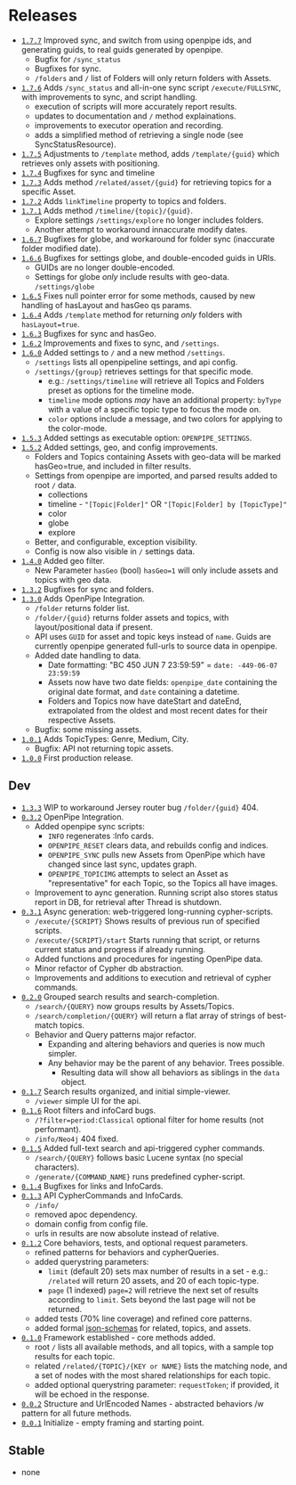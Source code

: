 # Releases
* [`1.7.7`](bsuapi-1.7.7s.jar) Improved sync, and switch from using openpipe ids, and generating guids, to real guids generated by openpipe.
   * Bugfix for `/sync_status`
   * Bugfixes for sync.
   * `/folders` and `/` list of Folders will only return folders with Assets.
* [`1.7.6`](bsuapi-1.7.6s.jar) Adds `/sync_status` and all-in-one sync script `/execute/FULLSYNC`, with improvements to sync, and script handling.
   * execution of scripts will more accurately report results.
   * updates to documentation and `/` method explainations.
   * improvements to executor operation and recording.
   * adds a simplified method of retrieving a single node (see SyncStatusResource).
* [`1.7.5`](bsuapi-1.7.5s.jar) Adjustments to `/template` method, adds `/template/{guid}` which retrieves only assets with positioning.
* [`1.7.4`](bsuapi-1.7.4.jar) Bugfixes for sync and timeline
* [`1.7.3`](bsuapi-1.7.3.jar) Adds method `/related/asset/{guid}` for retrieving topics for a specific Asset.
* [`1.7.2`](bsuapi-1.7.2.jar) Adds `linkTimeline` property to topics and folders.
* [`1.7.1`](bsuapi-1.7.1.jar) Adds method `/timeline/{topic}/{guid}`.
   * Explore settings `/settings/explore` no longer includes folders.
   * Another attempt to workaround innaccurate modify dates.
* [`1.6.7`](bsuapi-1.6.7.jar) Bugfixes for globe, and workaround for folder sync (inaccurate folder modified date).
* [`1.6.6`](bsuapi-1.6.6.jar) Bugfixes for settings globe, and double-encoded guids in URIs.
   * GUIDs are no longer double-encoded.
   * Settings for globe *only* include results with geo-data. `/settings/globe`
* [`1.6.5`](bsuapi-1.6.5.jar) Fixes null pointer error for some methods, caused by new handling of hasLayout and hasGeo qs params.
* [`1.6.4`](bsuapi-1.6.4.jar) Adds `/template` method for returning *only* folders with `hasLayout=true`.
* [`1.6.3`](bsuapi-1.6.3.jar) Bugfixes for sync and hasGeo.
* [`1.6.2`](bsuapi-1.6.2.jar) Improvements and fixes to sync, and `/settings`.
* [`1.6.0`](bsuapi-1.6.0.jar) Added settings to `/` and a new method `/settings`.
   * `/settings` lists all openpipeline settings, and api config.
   * `/settings/{group}` retrieves settings for that specific mode.
      * e.g.: `/settings/timeline` will retrieve all Topics and Folders preset as options for the timeline mode. 
      * `timeline` mode options *may* have an additional property: `byType` with a value of a specific topic type to focus the mode on.
      * `color` options include a message, and two colors for applying to the color-mode. 
* [`1.5.3`](bsuapi-1.5.3.jar) Added settings as executable option: `OPENPIPE_SETTINGS`.
* [`1.5.2`](bsuapi-1.5.2.jar) Added settings, geo, and config improvements.
   * Folders and Topics containing Assets with geo-data will be marked hasGeo=true, and included in filter results.
   * Settings from openpipe are imported, and parsed results added to root `/` data.
      * collections
      * timeline - `"[Topic|Folder]"` OR `"[Topic|Folder] by [TopicType]"`
      * color
      * globe
      * explore
   * Better, and configurable, exception visibility.
   * Config is now also visible in `/` settings data.
* [`1.4.0`](bsuapi-1.4.0.jar) Added geo filter. 
   * New Parameter `hasGeo` (bool) `hasGeo=1` will only include assets and topics with geo data.
* [`1.3.2`](bsuapi-1.3.2.jar) Bugfixes for sync and folders.
* [`1.3.0`](bsuapi-1.3.0.jar) Adds OpenPipe Integration.
   * `/folder` returns folder list.
   * `/folder/{guid}` returns folder assets and topics, with layout/positional data if present.
   * API uses `GUID` for asset and topic keys instead of `name`. Guids are currently openpipe generated full-urls to source data in openpipe.
   * Added date handling to data.
      * Date formatting: "BC 450 JUN 7 23:59:59" = `date: -449-06-07 23:59:59` 
      * Assets now have two date fields: `openpipe_date` containing the original date format, and `date` containing a datetime.
      * Folders and Topics now have dateStart and dateEnd, extrapolated from the oldest and most recent dates for their respective Assets.
   * Bugfix: some missing assets.
* [`1.0.1`](bsuapi-1.0.1.jar) Adds TopicTypes: Genre, Medium, City.
   * Bugfix: API not returning topic assets.
* [`1.0.0`](bsuapi-1.0.0.jar) First production release.

## Dev
* [`1.3.3`](bsuapi-1.3.3.jar) WIP to workaround Jersey router bug `/folder/{guid}` 404.
* [`0.3.2`](bsuapi-0.3.2.jar) OpenPipe Integration.
   * Added openpipe sync scripts:
      * `INFO` regenerates :Info cards.
      * `OPENPIPE_RESET` clears data, and rebuilds config and indices.
      * `OPENPIPE_SYNC` pulls new Assets from OpenPipe which have changed since last sync, updates graph.
      * `OPENPIPE_TOPICIMG` attempts to select an Asset as "representative" for each Topic, so the Topics all have images.
   * Improvement to aync generation. Running script also stores status report in DB, for retrieval after Thread is shutdown. 
* [`0.3.1`](bsuapi-0.3.1.jar) Async generation: web-triggered long-running cypher-scripts.
   * `/execute/{SCRIPT}` Shows results of previous run of specified scripts.
   * `/execute/{SCRIPT}/start` Starts running that script, or returns current status and progress if already running.
   * Added functions and procedures for ingesting OpenPipe data.
   * Minor refactor of Cypher db abstraction.
   * Improvements and additions to execution and retrieval of cypher commands.  
* [`0.2.0`](bsuapi-0.2.0.jar) Grouped search results and search-completion.
   * `/search/{QUERY}` now groups results by Assets/Topics.
   * `/search/completion/{QUERY}` will return a flat array of strings of best-match topics.
   * Behavior and Query patterns major refactor.
      * Expanding and altering behaviors and queries is now much simpler.
      * Any behavior may be the parent of any behavior. Trees possible.
          * Resulting data will show all behaviors as siblings in the `data` object. 
* [`0.1.7`](bsuapi-0.1.7.jar) Search results organized, and initial simple-viewer.
   * `/viewer` simple UI for the api.
* [`0.1.6`](bsuapi-0.1.6.jar) Root filters and infoCard bugs.
   * `/?filter=period:Classical` optional filter for home results (not performant).
   * `/info/Neo4j` 404 fixed.
* [`0.1.5`](bsuapi-0.1.5.jar) Added full-text search and api-triggered cypher commands.
   * `/search/{QUERY}` follows basic Lucene syntax (no special characters).
   * `/generate/{COMMAND_NAME}` runs predefined cypher-script.
* [`0.1.4`](bsuapi-0.1.4.jar) Bugfixes for links and InfoCards.
* [`0.1.3`](bsuapi-0.1.3.jar) API CypherCommands and InfoCards.
   * `/info/`
   * removed apoc dependency.
   * domain config from config file.
   * urls in results are now absolute instead of relative.
* [`0.1.2`](bsuapi-0.1.2.jar) Core behaviors, tests, and optional request parameters.
   * refined patterns for behaviors and cypherQueries.
   * added querystring parameters: 
        * `limit` (default 20) sets max number of results in a set - e.g.: `/related` will return 20 assets, and 20 of each topic-type.
        * `page` (1 indexed) `page=2` will retrieve the next set of results according to `limit`. Sets beyond the last page will not be returned.
   * added tests (70% line coverage) and refined core patterns.
   * added formal [json-schemas](http://json-schema.org/draft-07/schema#) for related, topics, and assets.
* [`0.1.0`](bsuapi-0.1.0.jar) Framework established - core methods added.
   * root `/` lists all available methods, and all topics, with a sample top results for each topic.
   * related `/related/{TOPIC}/{KEY or NAME}` lists the matching node, and a set of nodes with the most shared relationships for each topic.
   * added optional querystring parameter: `requestToken`; if provided, it will be echoed in the response. 
* [`0.0.2`](bsuapi-0.0.2.jar) Structure and UrlEncoded Names - abstracted behaviors /w pattern for all future methods.
* [`0.0.1`](bsuapi-0.0.1.jar) Initialize - empty framing and starting point.

## Stable
* none
